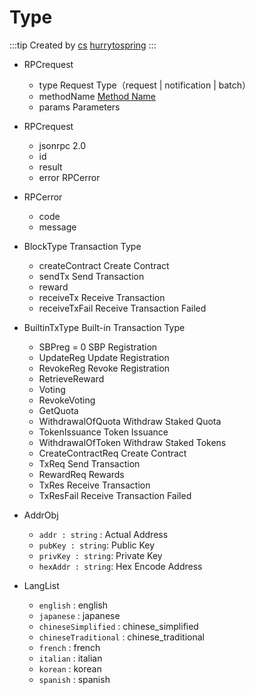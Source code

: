# Type

:::tip Created by
[cs](https://github.com/lovelycs)
[hurrytospring](https://github.com/hurrytospring)
:::

- RPCrequest
    - type Request Type（request | notification | batch）
    - methodName [Method Name](/api/vitejs/const.html#method)
    - params Parameters

- RPCrequest
    - jsonrpc 2.0
    - id
    - result
    - error RPCerror

- RPCerror
    - code
    - message

- BlockType  Transaction Type
    - createContract Create Contract
    - sendTx Send Transaction
    - reward
    - receiveTx Receive Transaction
    - receiveTxFail Receive Transaction Failed

- BuiltinTxType Built-in Transaction Type
    - SBPreg = 0 SBP Registration
    - UpdateReg Update Registration
    - RevokeReg Revoke Registration
    - RetrieveReward 
    - Voting
    - RevokeVoting
    - GetQuota
    - WithdrawalOfQuota Withdraw Staked Quota
    - TokenIssuance Token Issuance
    - WithdrawalOfToken Withdraw Staked Tokens
    - CreateContractReq Create Contract
    - TxReq Send Transaction
    - RewardReq Rewards
    - TxRes Receive Transaction
    - TxResFail Receive Transaction Failed

- AddrObj
    - `addr : string` : Actual Address
    - `pubKey : string`: Public Key 
    - `privKey : string`: Private Key 
    - `hexAddr : string`: Hex Encode Address

- LangList
    - `english` : english
    - `japanese` : japanese
    - `chineseSimplified` : chinese_simplified
    - `chineseTraditional` : chinese_traditional
    - `french` : french
    - `italian` : italian
    - `korean` : korean
    - `spanish` : spanish
